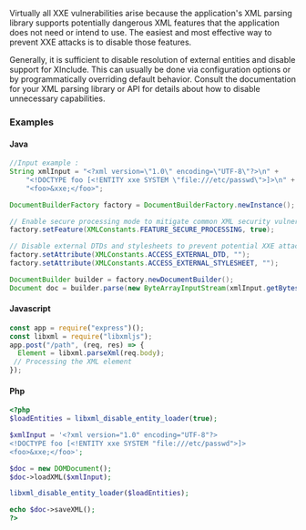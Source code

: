 Virtually all XXE vulnerabilities arise because the application's XML parsing library supports potentially dangerous XML features that the application does not need or intend to use. The easiest and most effective way to prevent XXE attacks is to disable those features.

Generally, it is sufficient to disable resolution of external entities and disable support for XInclude. This can usually be done via configuration options or by programmatically overriding default behavior. Consult the documentation for your XML parsing library or API for details about how to disable unnecessary capabilities.

### Examples

#### Java

```java
//Input example : 
String xmlInput = "<?xml version=\"1.0\" encoding=\"UTF-8\"?>\n" +
    "<!DOCTYPE foo [<!ENTITY xxe SYSTEM \"file:///etc/passwd\">]>\n" +
    "<foo>&xxe;</foo>";

DocumentBuilderFactory factory = DocumentBuilderFactory.newInstance();

// Enable secure processing mode to mitigate common XML security vulnerabilities
factory.setFeature(XMLConstants.FEATURE_SECURE_PROCESSING, true);

// Disable external DTDs and stylesheets to prevent potential XXE attacks
factory.setAttribute(XMLConstants.ACCESS_EXTERNAL_DTD, "");
factory.setAttribute(XMLConstants.ACCESS_EXTERNAL_STYLESHEET, "");

DocumentBuilder builder = factory.newDocumentBuilder();
Document doc = builder.parse(new ByteArrayInputStream(xmlInput.getBytes()));
```
#### Javascript

```javascript
const app = require("express")();
const libxml = require("libxmljs");
app.post("/path", (req, res) => {
  Element = libxml.parseXml(req.body);
 // Processing the XML element
});
```

#### Php

```php
<?php
$loadEntities = libxml_disable_entity_loader(true);

$xmlInput = '<?xml version="1.0" encoding="UTF-8"?>
<!DOCTYPE foo [<!ENTITY xxe SYSTEM "file:///etc/passwd">]>
<foo>&xxe;</foo>';

$doc = new DOMDocument();
$doc->loadXML($xmlInput);

libxml_disable_entity_loader($loadEntities);

echo $doc->saveXML();
?>
```
